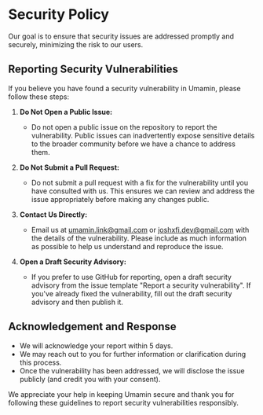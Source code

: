 # Security Policy

Our goal is to ensure that security issues are addressed promptly and securely, minimizing the risk to our users.

## Reporting Security Vulnerabilities

If you believe you have found a security vulnerability in Umamin, please follow these steps:

1. **Do Not Open a Public Issue:**
   - Do not open a public issue on the repository to report the vulnerability. Public issues can inadvertently expose sensitive details to the broader community before we have a chance to address them.

2. **Do Not Submit a Pull Request:**
   - Do not submit a pull request with a fix for the vulnerability until you have consulted with us. This ensures we can review and address the issue appropriately before making any changes public.

3. **Contact Us Directly:**
   - Email us at [umamin.link@gmail.com](mailto:umamin.link@gmail.com) or [joshxfi.dev@gmail.com](mailto:joshxfi.dev@gmail.com) with the details of the vulnerability. Please include as much information as possible to help us understand and reproduce the issue.

4. **Open a Draft Security Advisory:**
   - If you prefer to use GitHub for reporting, open a draft security advisory from the issue template "Report a security vulnerability". If you've already fixed the vulnerability, fill out the draft security advisory and then publish it.

## Acknowledgement and Response

- We will acknowledge your report within 5 days.
- We may reach out to you for further information or clarification during this process.
- Once the vulnerability has been addressed, we will disclose the issue publicly (and credit you with your consent).

We appreciate your help in keeping Umamin secure and thank you for following these guidelines to report security vulnerabilities responsibly.
